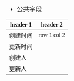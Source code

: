 <span  style="font-family: Simsun,serif; font-size: 17px; ">

- 公共字段

header 1 | header 2
---|---
创建时间 | row 1 col 2
更新时间 |
创建人 |
更新人 |

</span>